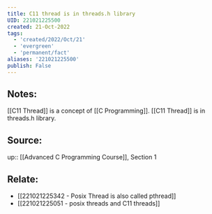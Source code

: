 ```yaml
---
title: C11 thread is in threads.h library
UID: 221021225500
created: 21-Oct-2022
tags:
  - 'created/2022/Oct/21'
  - 'evergreen'
  - 'permanent/fact'
aliases: '221021225500'
publish: False
---
```

## Notes:
[[C11 Thread]] is a concept of [[C Programming]]. [[C11 Thread]] is in threads.h library.

## Source:
up:: [[Advanced C Programming Course]], Section 1

## Relate:
- [[221021225342 - Posix Thread is also called pthread]]
- [[221021225051 - posix threads and C11 threads]]